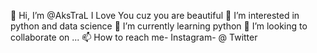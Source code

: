 

👋 Hi, I’m @AksTraL
I Love You cuz you are beautiful
👀 I’m interested in python and data science
🌱 I’m currently learning python
💞️ I’m looking to collaborate on ...
📫 How to reach me-
Instagram- @
Twitter

